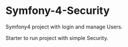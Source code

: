 # Symfony-4-Security

Symfony4 project with login and manage Users.

Starter to run project with simple Security.
